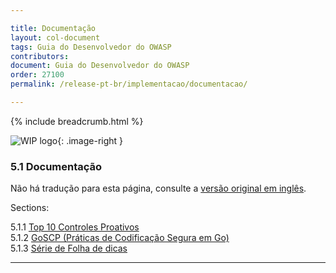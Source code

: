 ```yaml
---

title: Documentação
layout: col-document
tags: Guia do Desenvolvedor do OWASP
contributors:
document: Guia do Desenvolvedor do OWASP
order: 27100
permalink: /release-pt-br/implementacao/documentacao/

---
```


{% include breadcrumb.html %}

<style type="text/css">
.image-right {
  height: 180px;
  display: block;
  margin-left: auto;
  margin-right: auto;
  float: right;
}
</style>

![WIP logo](../../../assets/images/dg_wip.png "Trabalho em andamento"){: .image-right }

### 5.1 Documentação

Não há tradução para esta página, consulte a [versão original em inglês][release0710].

Sections:

5.1.1 [Top 10 Controles Proativos](01-proactive-controls.md)  
5.1.2 [GoSCP (Práticas de Codificação Segura em Go)](02-go-scp.md)  
5.1.3 [Série de Folha de dicas](03-cheatsheets.md)  

----

[release0710]: https://github.com/OWASP/www-project-developer-guide/blob/main/draft/07-implementation/01-documentation/toc.md
